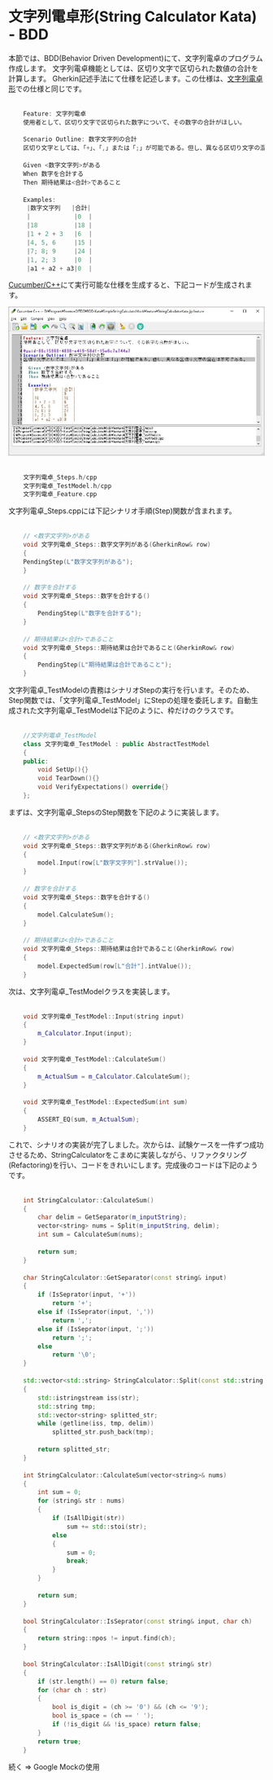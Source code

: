 # 文字列電卓形(String Calculator Kata) - BDD
本節では、BDD(Behavior Driven Development)にて、文字列電卓のプログラム作成します。 文字列電卓機能としては、区切り文字で区切られた数値の合計を計算します。 Gherkin記述手法にて仕様を記述します。この仕様は、[文字列電卓形](https://github.com/bzquan/Documents/blob/master/Documents/StringCalculatorKata_jp.md)での仕様と同じです。

``` c++ 

    Feature: 文字列電卓
    使用者として、区切り文字で区切られた数字について、その数字の合計がほしい。

    Scenario Outline: 数字文字列の合計  
    区切り文字としては、「+」、「,」または「;」が可能である。但し、異なる区切り文字の混在は不可である。

    Given <数字文字列>がある
    When 数字を合計する
    Then 期待結果は<合計>であること

    Examples:
     |数字文字列   |合計|
     |            |0  |
     |18          |18 |
     |1 + 2 + 3   |6  |
     |4, 5, 6     |15 |
     |7; 8; 9     |24 |
     |1, 2; 3     |0  |
     |a1 + a2 + a3|0  |
```

[Cucumber/C++](https://github.com/bzquan/CucumberCpp)にて実行可能な仕様を生成すると、下記コードが生成されます。

![Feature](https://github.com/bzquan/Documents/blob/master/Images/StringCalculator_feature.jpg)

``` c++ 

    文字列電卓_Steps.h/cpp
    文字列電卓_TestModel.h/cpp
    文字列電卓_Feature.cpp
```

文字列電卓_Steps.cppには下記シナリオ手順(Step)関数が含まれます。

``` c++ 

    // <数字文字列>がある
    void 文字列電卓_Steps::数字文字列がある(GherkinRow& row)
    {
    PendingStep(L"数字文字列がある");
    }

    // 数字を合計する
    void 文字列電卓_Steps::数字を合計する()
    {
        PendingStep(L"数字を合計する");
    }

    // 期待結果は<合計>であること
    void 文字列電卓_Steps::期待結果は合計であること(GherkinRow& row)
    {
        PendingStep(L"期待結果は合計であること");
    }

```

文字列電卓_TestModelの責務はシナリオStepの実行を行います。そのため、Step関数では、「文字列電卓_TestModel」にStepの処理を委託します。自動生成された文字列電卓_TestModelは下記のように、枠だけのクラスです。

``` c++ 

    //文字列電卓_TestModel
    class 文字列電卓_TestModel : public AbstractTestModel
    {
    public:
        void SetUp(){}
        void TearDown(){}
        void VerifyExpectations() override{}
    };
```

まずは、文字列電卓_StepsのStep関数を下記のように実装します。

``` c++ 

    // <数字文字列>がある
    void 文字列電卓_Steps::数字文字列がある(GherkinRow& row)
    {
        model.Input(row[L"数字文字列"].strValue());
    }

    // 数字を合計する
    void 文字列電卓_Steps::数字を合計する()
    {
        model.CalculateSum();
    }

    // 期待結果は<合計>であること
    void 文字列電卓_Steps::期待結果は合計であること(GherkinRow& row)
    {
        model.ExpectedSum(row[L"合計"].intValue());
    }
```

次は、文字列電卓_TestModelクラスを実装します。

``` c++ 

    void 文字列電卓_TestModel::Input(string input)
    {
        m_Calculator.Input(input);
    }

    void 文字列電卓_TestModel::CalculateSum()
    {
        m_ActualSum = m_Calculator.CalculateSum();
    }

    void 文字列電卓_TestModel::ExpectedSum(int sum)
    {
        ASSERT_EQ(sum, m_ActualSum);
    }

```

これで、シナリオの実装が完了しました。次からは、試験ケースを一件ずつ成功させるため、StringCalculatorをこまめに実装しながら、リファクタリング(Refactoring)を行い、コードをきれいにします。完成後のコードは下記のようです。

``` c++ 

    int StringCalculator::CalculateSum()
    {
        char delim = GetSeparator(m_inputString);
        vector<string> nums = Split(m_inputString, delim);
        int sum = CalculateSum(nums);

        return sum;
    }

    char StringCalculator::GetSeparator(const string& input)
    {
        if (IsSeprator(input, '+'))
            return '+';
        else if (IsSeprator(input, ','))
            return ',';
        else if (IsSeprator(input, ';'))
            return ';';
        else
            return '\0';
    }

    std::vector<std::string> StringCalculator::Split(const std::string &str, char delim)
    {
        std::istringstream iss(str);
        std::string tmp;
        std::vector<string> splitted_str;
        while (getline(iss, tmp, delim))
            splitted_str.push_back(tmp);
    
        return splitted_str;
    }

    int StringCalculator::CalculateSum(vector<string>& nums)
    {
        int sum = 0;
        for (string& str : nums)
        {
            if (IsAllDigit(str))
                sum += std::stoi(str);
            else
            {
                sum = 0;
                break;
            }
        }

        return sum;
    }

    bool StringCalculator::IsSeprator(const string& input, char ch)
    {
        return string::npos != input.find(ch);
    }

    bool StringCalculator::IsAllDigit(const string& str)
    {
        if (str.length() == 0) return false;
        for (char ch : str)
        {
            bool is_digit = (ch >= '0') && (ch <= '9');
            bool is_space = (ch == ' ');
            if (!is_digit && !is_space) return false;
        }
        return true;
    }
```

続く => Google Mockの使用